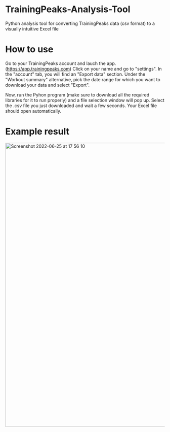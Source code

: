 # TrainingPeaks-Analysis-Tool
Python analysis tool for converting TrainingPeaks data (csv format) to a visually intuitive Excel file

# How to use
Go to your TrainingPeaks account and lauch the app. (https://app.trainingpeaks.com)
Click on your name and go to "settings". In the "account" tab, you will find an "Export data" section. Under the "Workout summary" alternative, pick the date range for which you want to download your data and select "Export".

Now, run the Pyhon program (make sure to download all the required libraries for it to run properly) and a file selection window will pop up. Select the .csv file you just downloaded and wait a few seconds. Your Excel file should open automatically.

# Example result
<img width="895" alt="Screenshot 2022-06-25 at 17 56 10" src="https://user-images.githubusercontent.com/59290941/175781332-8de30e81-171c-4818-a75c-1333a6e463b4.png">
